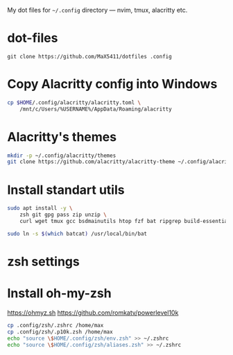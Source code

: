 My dot files for `~/.config` directory — nvim, tmux, alacritty etc.



# dot-files

`git clone https://github.com/MaX5411/dotfiles .config`

# Copy Alacritty config into Windows
```bash
cp $HOME/.config/alacritty/alacritty.toml \
    /mnt/c/Users/%USERNAME%/AppData/Roaming/alacritty
```

# Alacritty's themes
```bash
mkdir -p ~/.config/alacritty/themes
git clone https://github.com/alacritty/alacritty-theme ~/.config/alacritty/themes
```

# Install standart utils
```bash
sudo apt install -y \
    zsh git gpg pass zip unzip \    
	curl wget tmux gcc bsdmainutils htop fzf bat ripgrep build-essential
```
	
```bash
sudo ln -s $(which batcat) /usr/local/bin/bat
```

# zsh settings
# Install oh-my-zsh
https://ohmyz.sh
https://github.com/romkatv/powerlevel10k


````bash
cp .config/zsh/.zshrc /home/max
cp .config/zsh/.p10k.zsh /home/max
echo "source \$HOME/.config/zsh/env.zsh" >> ~/.zshrc
echo "source \$HOME/.config/zsh/aliases.zsh" >> ~/.zshrc
````



